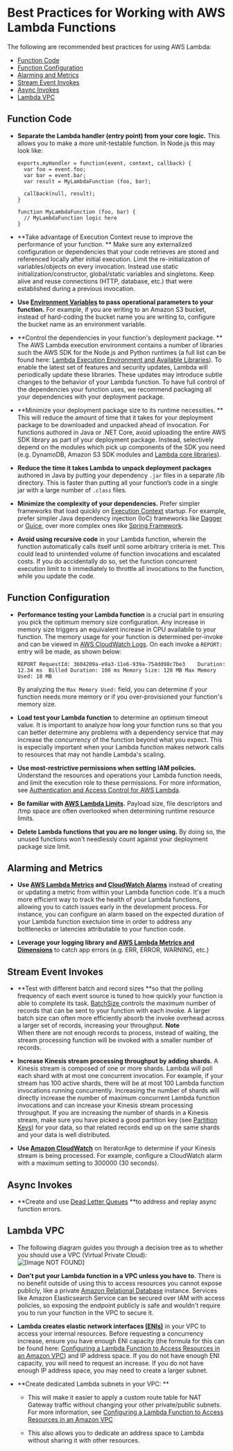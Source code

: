 # Best Practices for Working with AWS Lambda Functions<a name="best-practices"></a>

The following are recommended best practices for using AWS Lambda:


+ [Function Code](#function-code)
+ [Function Configuration](#function-configuration)
+ [Alarming and Metrics](#alarming-metrics)
+ [Stream Event Invokes](#stream-events)
+ [Async Invokes](#async-invoke)
+ [Lambda VPC](#lambda-vpc)

## Function Code<a name="function-code"></a>

+ **Separate the Lambda handler \(entry point\) from your core logic\.** This allows you to make a more unit\-testable function\. In Node\.js this may look like: 

  ```
  exports.myHandler = function(event, context, callback) {
  	var foo = event.foo;
  	var bar = event.bar;
  	var result = MyLambdaFunction (foo, bar);
   
  	callback(null, result);
  }
   
  function MyLambdaFunction (foo, bar) {
  	// MyLambdaFunction logic here
  }
  ```

+ **Take advantage of Execution Context reuse to improve the performance of your function\. ** Make sure any externalized configuration or dependencies that your code retrieves are stored and referenced locally after initial execution\. Limit the re\-initialization of variables/objects on every invocation\. Instead use static initialization/constructor, global/static variables and singletons\. Keep alive and reuse connections \(HTTP, database, etc\.\) that were established during a previous invocation\. 

+ **Use [Environment Variables](env_variables.md) to pass operational parameters to your function\.** For example, if you are writing to an Amazon S3 bucket, instead of hard\-coding the bucket name you are writing to, configure the bucket name as an environment variable\. 

+ **Control the dependencies in your function's deployment package\. ** The AWS Lambda execution environment contains a number of libraries such the AWS SDK for the Node\.js and Python runtimes \(a full list can be found here: [Lambda Execution Environment and Available Libraries](current-supported-versions.md)\)\. To enable the latest set of features and security updates, Lambda will periodically update these libraries\. These updates may introduce subtle changes to the behavior of your Lambda function\. To have full control of the dependencies your function uses, we recommend packaging all your dependencies with your deployment package\. 

+ **Minimize your deployment package size to its runtime necessities\. ** This will reduce the amount of time that it takes for your deployment package to be downloaded and unpacked ahead of invocation\. For functions authored in Java or \.NET Core, avoid uploading the entire AWS SDK library as part of your deployment package\. Instead, selectively depend on the modules which pick up components of the SDK you need \(e\.g\. DynamoDB, Amazon S3 SDK modules and [Lambda core libraries](https://github.com/aws/aws-lambda-java-libs)\)\. 

+ **Reduce the time it takes Lambda to unpack deployment packages** authored in Java by putting your dependency `.jar` files in a separate /lib directory\. This is faster than putting all your function’s code in a single jar with a large number of `.class` files\. 

+ **Minimize the complexity of your dependencies\.** Prefer simpler frameworks that load quickly on [Execution Context](http://docs.aws.amazon.com/lambda/latest/dg/running-lambda-code.html) startup\. For example, prefer simpler Java dependency injection \(IoC\) frameworks like [Dagger](http://square.github.io/dagger/) or [Guice](https://github.com/google/guice), over more complex ones like [Spring Framework](https://github.com/spring-projects/spring-framework)\. 

+ **Avoid using recursive code** in your Lambda function, wherein the function automatically calls itself until some arbitrary criteria is met\. This could lead to unintended volume of function invocations and escalated costs\. If you do accidentally do so, set the function concurrent execution limit to `0` immediately to throttle all invocations to the function, while you update the code\.

## Function Configuration<a name="function-configuration"></a>

+ **Performance testing your Lambda function** is a crucial part in ensuring you pick the optimum memory size configuration\. Any increase in memory size triggers an equivalent increase in CPU availabile to your function\. The memory usage for your function is determined per\-invoke and can be viewed in [AWS CloudWatch Logs](http://docs.aws.amazon.com/AmazonCloudWatch/latest/monitoring/WhatIsCloudWatchLogs.html)\. On each invoke a `REPORT:` entry will be made, as shown below: 

  ```
  REPORT RequestId: 3604209a-e9a3-11e6-939a-754dd98c7be3	Duration: 12.34 ms	Billed Duration: 100 ms Memory Size: 128 MB	Max Memory Used: 18 MB
  ```

  By analyzing the `Max Memory Used:` field, you can determine if your function needs more memory or if you over\-provisioned your function's memory size\. 

+ **Load test your Lambda function** to determine an optimum timeout value\. It is important to analyze how long your function runs so that you can better determine any problems with a dependency service that may increase the concurrency of the function beyond what you expect\. This is especially important when your Lambda function makes network calls to resources that may not handle Lambda's scaling\. 

+ **Use most\-restrictive permissions when setting IAM policies\.** Understand the resources and operations your Lambda function needs, and limit the execution role to these permissions\. For more information, see [Authentication and Access Control for AWS Lambda](lambda-auth-and-access-control.md)\. 

+ **Be familiar with [AWS Lambda Limits](limits.md)\.** Payload size, file descriptors and /tmp space are often overlooked when determining runtime resource limits\. 

+ **Delete Lambda functions that you are no longer using\.** By doing so, the unused functions won't needlessly count against your deployment package size limit\.

## Alarming and Metrics<a name="alarming-metrics"></a>

+ **Use [AWS Lambda Metrics](monitoring-functions-metrics.md) and [ CloudWatch Alarms](http://docs.aws.amazon.com/AmazonCloudWatch/latest/monitoring/AlarmThatSendsEmail.html)** instead of creating or updating a metric from within your Lambda function code\. It's a much more efficient way to track the health of your Lambda functions, allowing you to catch issues early in the development process\. For instance, you can configure an alarm based on the expected duration of your Lambda function exectuion time in order to address any bottlenecks or latencies attributable to your function code\.

+ **Leverage your logging library and [AWS Lambda Metrics and Dimensions](http://docs.aws.amazon.com/AmazonCloudWatch/latest/monitoring/lam-metricscollected.html)** to catch app errors \(e\.g\. ERR, ERROR, WARNING, etc\.\) 

## Stream Event Invokes<a name="stream-events"></a>

+ **Test with different batch and record sizes **so that the polling frequency of each event source is tuned to how quickly your function is able to complete its task\. [BatchSize ](https://docs.aws.amazon.com/lambda/latest/dg/API_CreateEventSourceMapping.html#SSS-CreateEventSourceMapping-request-BatchSize)controls the maximum number of records that can be sent to your function with each invoke\. A larger batch size can often more efficiently absorb the invoke overhead across a larger set of records, increasing your throughput\.
**Note**  
When there are not enough records to process, instead of waiting, the stream processing function will be invoked with a smaller number of records\.

+ **Increase Kinesis stream processing throughput by adding shards\.** A Kinesis stream is composed of one or more shards\. Lambda will poll each shard with at most one concurrent invocation\. For example, if your stream has 100 active shards, there will be at most 100 Lambda function invocations running concurrently\. Increasing the number of shards will directly increase the number of maximum concurrent Lambda function invocations and can increase your Kinesis stream processing throughput\. If you are increasing the number of shards in a Kinesis stream, make sure you have picked a good partition key \(see [Partition Keys](http://docs.aws.amazon.com/streams/latest/dev/key-concepts.html#partition-key)\) for your data, so that related records end up on the same shards and your data is well distributed\. 

+ **Use [Amazon CloudWatch](http://docs.aws.amazon.com/streams/latest/dev/monitoring-with-cloudwatch.html)** on IteratorAge to determine if your Kinesis stream is being processed\. For example, configure a CloudWatch alarm with a maximum setting to 300000 \(30 seconds\)\.

## Async Invokes<a name="async-invoke"></a>

+ **Create and use [Dead Letter Queues](dlq.md) **to address and replay async function errors\. 

## Lambda VPC<a name="lambda-vpc"></a>

+ The following diagram guides you through a decision tree as to whether you should use a VPC \(Virtual Private Cloud\):   
![\[Image NOT FOUND\]](http://docs.aws.amazon.com/lambda/latest/dg/images/VPC-flowchart4.png)

+ **Don't put your Lambda function in a VPC unless you have to\.** There is no benefit outside of using this to access resources you cannot expose publicly, like a private [Amazon Relational Database](http://docs.aws.amazon.com/AmazonRDS/latest/UserGuide/) instance\. Services like Amazon Elasticsearch Service can be secured over IAM with access policies, so exposing the endpoint publicly is safe and wouldn't require you to run your function in the VPC to secure it\. 

+ **Lambda creates elastic network interfaces [\(ENIs\)](http://docs.aws.amazon.com/AmazonVPC/latest/UserGuide/VPC_ElasticNetworkInterfaces.html)** in your VPC to access your internal resources\. Before requesting a concurrency increase, ensure you have enough ENI capacity \(the formula for this can be found here: [Configuring a Lambda Function to Access Resources in an Amazon VPC](vpc.md)\) and IP address space\. If you do not have enough ENI capacity, you will need to request an increase\. If you do not have enough IP address space, you may need to create a larger subnet\. 

+ **Create dedicated Lambda subnets in your VPC: **

  + This will make it easier to apply a custom route table for NAT Gateway traffic without changing your other private/public subnets\. For more information, see [Configuring a Lambda Function to Access Resources in an Amazon VPC](vpc.md)

  + This also allows you to dedicate an address space to Lambda without sharing it with other resources\. 